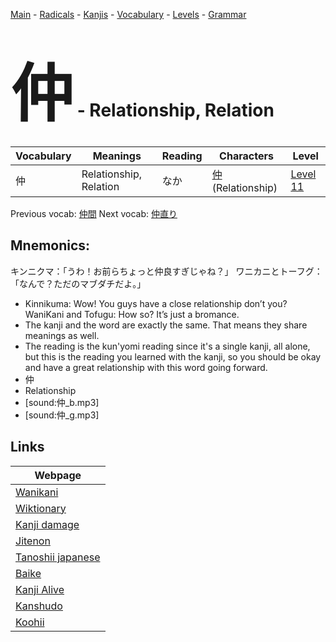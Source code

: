 <style> bigfont {font-size: 100px}</style>
[Main](../README.md) -
[Radicals](../radicals.md) -
[Kanjis](../kanjis.md) -
[Vocabulary](../vocabulary.md) -
[Levels](../levels.md) -
[Grammar](../grammar.md)
# <bigfont> 仲</bigfont> - Relationship, Relation 

| Vocabulary | Meanings | Reading | Characters | Level |
| --- | --- | --- | --- | --- |
| 仲 | Relationship, Relation | なか |  [仲](../kanjis/仲.md) (Relationship) | [Level 11](../levels/wk_level11.md) |

Previous vocab: [仲間](仲間.md) Next vocab: [仲直り](仲直り.md) 

## Mnemonics:
キンニクマ：「うわ！お前らちょっと仲良すぎじゃね？」 ワニカニとトーフグ：「なんで？ただのマブダチだよ。」
* Kinnikuma: Wow! You guys have a close relationship don’t you? WaniKani and Tofugu: How so? It’s just a bromance.
* The kanji and the word are exactly the same. That means they share meanings as well.
* The reading is the kun'yomi reading since it's a single kanji, all alone, but this is the reading you learned with the kanji, so you should be okay and have a great relationship with this word going forward.
* 仲
* Relationship
* [sound:仲_b.mp3]
* [sound:仲_g.mp3]


## Links 

| Webpage |
| --- |
| [Wanikani          ](https://www.wanikani.com/kanji/仲) |
| [Wiktionary        ](https://en.wiktionary.org/wiki/仲) |
| [Kanji damage      ](http://www.kanjidamage.com/kanji/search?utf8=✓&q=仲) |
| [Jitenon           ](https://jitenon.com/kanji/仲) |
| [Tanoshii japanese ](https://www.tanoshiijapanese.com/dictionary/kanji.cfm?k=仲) |
| [Baike             ](https://baike.baidu.com/item/仲) |
| [Kanji Alive       ](https://app.kanjialive.com/仲) |
| [Kanshudo          ](https://www.kanshudo.com/searchmn?q=仲) |
| [Koohii            ](https://kanji.koohii.com/study/kanji/仲) |
